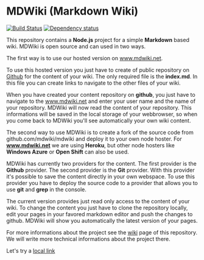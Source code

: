 # MDWiki (Markdown Wiki)

[![Build Status](https://travis-ci.org/mdwiki/mdwiki.png?branch=develop)](https://travis-ci.org/mdwiki/mdwiki)
[![Dependency status](https://david-dm.org/mdwiki/mdwiki.png)](https://david-dm.org/mdwiki/mdwiki)

This repository contains a **Node.js** project for a simple **Markdown** based wiki. MDWiki is open source and can used in two ways.

The first way is to use our hosted version on www.mdwiki.net.

To use this hosted version you just have to create of public repository on [Github](html://github.com) for the content of your wiki.
The only required file is the **index.md**. In this file you can create links to navigate to the other files of your wiki.

When you have created your content repository on **github**, you just have to navigate to the www.mdwiki.net
and enter your user name and the name of your repository. MDWiki will now read the content of your repository.
This informations will be saved in the local storage of your webbrowser, so when you come back to MDWiki you'll see automatically your own wiki content.

The second way to use MDWiki is to create a fork of the source code from github.com/mdwiki/mdwiki and deploy it to your own node hoster. 
For **www.mdwiki.net** we are using **Heroku**, but other node hosters like **Windows Azure** or **Open Shift** can also be used.

MDWiki has currently two providers for the content. The first provider is the **Github** provider. The second provider is the **Git** provider.
With this provider it's possible to save the content directly in your own webspace. To use this provider you have to deploy the source code to a provider 
that allows you to use **git** and **grep** in the console.

The current version provides just read only access to the content of your wiki. To change the content you just have to clone the repository locally, 
edit your pages in your favored markdown editor and push the changes to github. MDWiki will show you automatically the latest version of your pages.

For more informations about the project see the [wiki](https://github.com/janbaer/mdwiki/wiki) page of this repository. 
We will write more technical informations about the project there.

Let's try a [local link](more.md)
